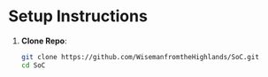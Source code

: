 # Setup Instructions

1. **Clone Repo**:
   ```bash
   git clone https://github.com/WisemanfromtheHighlands/SoC.git
   cd SoC